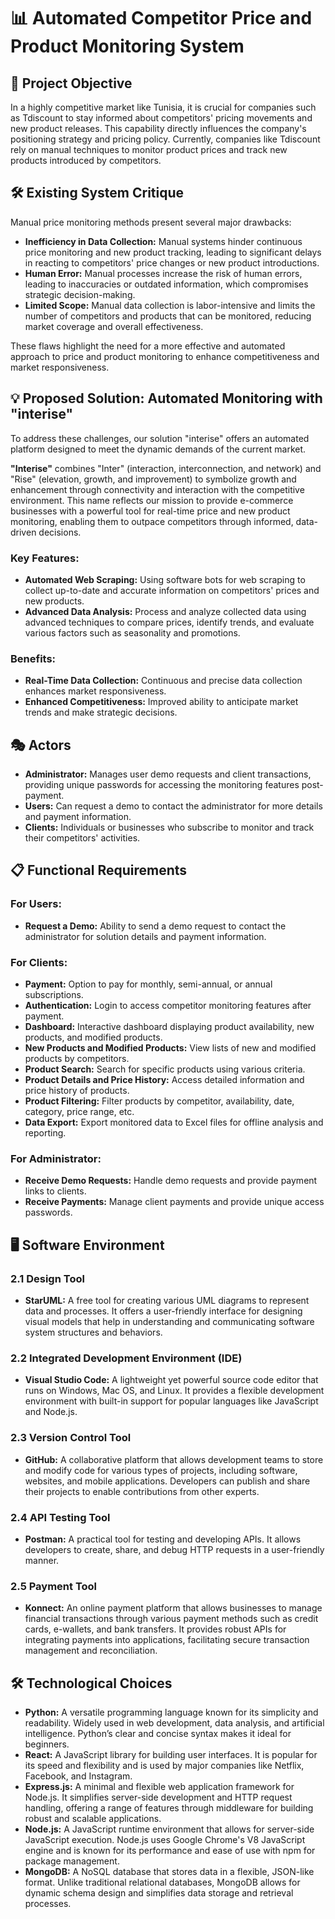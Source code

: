 # 📊 Automated Competitor Price and Product Monitoring System

## 🎯 Project Objective

In a highly competitive market like Tunisia, it is crucial for companies such as Tdiscount to stay informed about competitors' pricing movements and new product releases. This capability directly influences the company's positioning strategy and pricing policy. Currently, companies like Tdiscount rely on manual techniques to monitor product prices and track new products introduced by competitors.

## 🛠️ Existing System Critique

Manual price monitoring methods present several major drawbacks:

- **Inefficiency in Data Collection:** Manual systems hinder continuous price monitoring and new product tracking, leading to significant delays in reacting to competitors' price changes or new product introductions.
- **Human Error:** Manual processes increase the risk of human errors, leading to inaccuracies or outdated information, which compromises strategic decision-making.
- **Limited Scope:** Manual data collection is labor-intensive and limits the number of competitors and products that can be monitored, reducing market coverage and overall effectiveness.

These flaws highlight the need for a more effective and automated approach to price and product monitoring to enhance competitiveness and market responsiveness.

## 💡 Proposed Solution: Automated Monitoring with "interise"

To address these challenges, our solution "interise" offers an automated platform designed to meet the dynamic demands of the current market.

**"Interise"** combines "Inter" (interaction, interconnection, and network) and "Rise" (elevation, growth, and improvement) to symbolize growth and enhancement through connectivity and interaction with the competitive environment. This name reflects our mission to provide e-commerce businesses with a powerful tool for real-time price and new product monitoring, enabling them to outpace competitors through informed, data-driven decisions.

### Key Features:

- **Automated Web Scraping:** Using software bots for web scraping to collect up-to-date and accurate information on competitors' prices and new products.
- **Advanced Data Analysis:** Process and analyze collected data using advanced techniques to compare prices, identify trends, and evaluate various factors such as seasonality and promotions.

### Benefits:

- **Real-Time Data Collection:** Continuous and precise data collection enhances market responsiveness.
- **Enhanced Competitiveness:** Improved ability to anticipate market trends and make strategic decisions.

## 🎭 Actors

- **Administrator:** Manages user demo requests and client transactions, providing unique passwords for accessing the monitoring features post-payment.
- **Users:** Can request a demo to contact the administrator for more details and payment information.
- **Clients:** Individuals or businesses who subscribe to monitor and track their competitors' activities.

## 📋 Functional Requirements

### For Users:

- **Request a Demo:** Ability to send a demo request to contact the administrator for solution details and payment information.

### For Clients:

- **Payment:** Option to pay for monthly, semi-annual, or annual subscriptions.
- **Authentication:** Login to access competitor monitoring features after payment.
- **Dashboard:** Interactive dashboard displaying product availability, new products, and modified products.
- **New Products and Modified Products:** View lists of new and modified products by competitors.
- **Product Search:** Search for specific products using various criteria.
- **Product Details and Price History:** Access detailed information and price history of products.
- **Product Filtering:** Filter products by competitor, availability, date, category, price range, etc.
- **Data Export:** Export monitored data to Excel files for offline analysis and reporting.

### For Administrator:

- **Receive Demo Requests:** Handle demo requests and provide payment links to clients.
- **Receive Payments:** Manage client payments and provide unique access passwords.

## 🖥️ Software Environment

### 2.1 Design Tool

- **StarUML:** A free tool for creating various UML diagrams to represent data and processes. It offers a user-friendly interface for designing visual models that help in understanding and communicating software system structures and behaviors.

### 2.2 Integrated Development Environment (IDE)

- **Visual Studio Code:** A lightweight yet powerful source code editor that runs on Windows, Mac OS, and Linux. It provides a flexible development environment with built-in support for popular languages like JavaScript and Node.js.

### 2.3 Version Control Tool

- **GitHub:** A collaborative platform that allows development teams to store and modify code for various types of projects, including software, websites, and mobile applications. Developers can publish and share their projects to enable contributions from other experts.

### 2.4 API Testing Tool

- **Postman:** A practical tool for testing and developing APIs. It allows developers to create, share, and debug HTTP requests in a user-friendly manner.

### 2.5 Payment Tool

- **Konnect:** An online payment platform that allows businesses to manage financial transactions through various payment methods such as credit cards, e-wallets, and bank transfers. It provides robust APIs for integrating payments into applications, facilitating secure transaction management and reconciliation.

## 🛠️ Technological Choices

- **Python:** A versatile programming language known for its simplicity and readability. Widely used in web development, data analysis, and artificial intelligence. Python’s clear and concise syntax makes it ideal for beginners.
- **React:** A JavaScript library for building user interfaces. It is popular for its speed and flexibility and is used by major companies like Netflix, Facebook, and Instagram.
- **Express.js:** A minimal and flexible web application framework for Node.js. It simplifies server-side development and HTTP request handling, offering a range of features through middleware for building robust and scalable applications.
- **Node.js:** A JavaScript runtime environment that allows for server-side JavaScript execution. Node.js uses Google Chrome's V8 JavaScript engine and is known for its performance and ease of use with npm for package management.
- **MongoDB:** A NoSQL database that stores data in a flexible, JSON-like format. Unlike traditional relational databases, MongoDB allows for dynamic schema design and simplifies data storage and retrieval processes.
